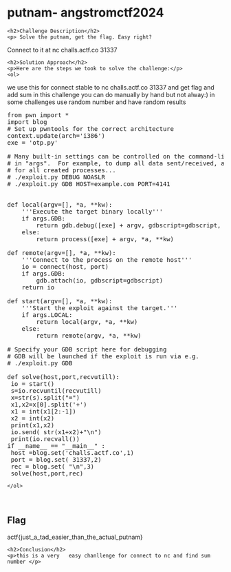 <title>putnam- angstromctf2024</title>

<!DOCTYPE html>
<html>

<body>
    <h1>putnam- angstromctf2024</h1>

    <h2>Challenge Description</h2>
    <p> Solve the putnam, get the flag. Easy right?

Connect to it at nc challs.actf.co 31337
 
</p>
 
    <h2>Solution Approach</h2>
    <p>Here are the steps we took to solve the challenge:</p>
    <ol>
 we use this for connect stable to nc challs.actf.co 31337 and get flag and add sum 
in this challenge you can do manually by hand but not alway:) in some challenges use random number
and have random results 
<pre>
from pwn import *
import blog
# Set up pwntools for the correct architecture
context.update(arch='i386')
exe = 'otp.py'

# Many built-in settings can be controlled on the command-line and show up
# in "args".  For example, to dump all data sent/received, and disable ASLR
# for all created processes...
# ./exploit.py DEBUG NOASLR
# ./exploit.py GDB HOST=example.com PORT=4141


def local(argv=[], *a, **kw):
    '''Execute the target binary locally'''
    if args.GDB:
        return gdb.debug([exe] + argv, gdbscript=gdbscript, *a, **kw)
    else:
        return process([exe] + argv, *a, **kw)

def remote(argv=[], *a, **kw):
    '''Connect to the process on the remote host'''
    io = connect(host, port)
    if args.GDB:
        gdb.attach(io, gdbscript=gdbscript)
    return io

def start(argv=[], *a, **kw):
    '''Start the exploit against the target.'''
    if args.LOCAL:
        return local(argv, *a, **kw)
    else:
        return remote(argv, *a, **kw)

# Specify your GDB script here for debugging
# GDB will be launched if the exploit is run via e.g.
# ./exploit.py GDB

def solve(host,port,recvutill):
 io = start()
 s=io.recvuntil(recvutill)
 x=str(s).split("=")
 x1,x2=x[0].split('+')
 x1 = int(x1[2:-1])
 x2 = int(x2)
 print(x1,x2)
 io.send( str(x1+x2)+"\n")
 print(io.recvall())
if __name__ == "__main__" :
 host =blog.set('challs.actf.co',1)
 port = blog.set( 31337,2)
 rec = blog.set( "\n",3)
 solve(host,port,rec)
</pre>
 
       
    
    </ol>
<br>
    <h2>Flag</h2>
    <p class="flag">actf{just_a_tad_easier_than_the_actual_putnam} 
</p>

    <h2>Conclusion</h2>
    <p>this is a very   easy chanllenge for connect to nc and find sum number </p>
</body>
</html>


